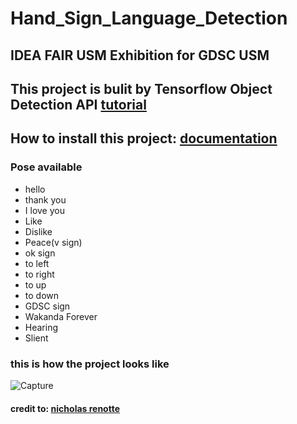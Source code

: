 # Hand_Sign_Language_Detection
## IDEA FAIR USM Exhibition for GDSC USM
## This project is bulit by Tensorflow Object Detection API [tutorial](https://www.tensorflow.org/hub/tutorials/object_detection)
## How to install this project: [documentation](https://tensorflow-object-detection-api-tutorial.readthedocs.io/en/latest/install.html#general-remarks) 
### Pose available
- hello
- thank you
- I love you
- Like
- Dislike
- Peace(v sign)
- ok sign
- to left
- to right
- to up
- to down
- GDSC sign
- Wakanda Forever
- Hearing
- Slient

### this is how the project looks like
![Capture](https://user-images.githubusercontent.com/63916254/170360143-0e94fb22-73ab-4282-9df8-aca3e055bdb1.PNG)

#### credit to: [nicholas renotte](https://github.com/nicknochnack/TFODCourse)
